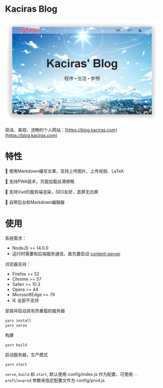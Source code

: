 # Kaciras Blog

![Screenshot](https://github.com/kaciras-blog/website/raw/master/screenshot.png)

简洁、美观、流畅的个人网站：[https://blog.kaciras.com](https://blog.kaciras.com)

# 特性

📝  使用Markdown编写文章，支持上传图片、上传视频、LaTeX

🚀  支持PWA技术，页面加载丝滑顺畅

🌱  支持Vue的服务端渲染，SEO友好，首屏无白屏

🔧 自带后台和Markdown编辑器

# 使用

系统需求：

* NodeJS >= 14.0.0
* 运行时需要和后端服务通信，故先要启动 [content-server](https://github.com/kaciras-blog/content-server)

浏览器支持：
* Firefox >= 52
* Chrome >= 57
* Safari >= 10.3
* Opera >= 44
* MicrosoftEdge >= 79
* IE 全部不支持

安装并启动具有热重载的服务器

```shell script
yarn install
yarn serve
```

构建

```shell script
yarn build
```

启动服务器，生产模式

```shell script
yarn start
```

`serve`, `build` 和 `start`, 默认使用 config/index.js 作为配置，可使用 `--profile=prod` 参数来指定配置文件为 config/prod.js
